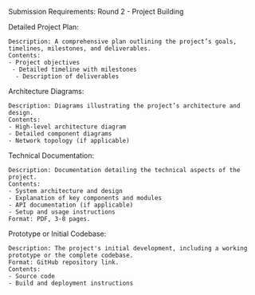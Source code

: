 Submission Requirements: Round 2 - Project Building

  Detailed Project Plan:
    
    Description: A comprehensive plan outlining the project’s goals, timelines, milestones, and deliverables.
    Contents:
    - Project objectives
     - Detailed timeline with milestones
  	  - Description of deliverables

  Architecture Diagrams:
    
    Description: Diagrams illustrating the project’s architecture and design.
    Contents:
    - High-level architecture diagram
    - Detailed component diagrams
    - Network topology (if applicable)

  Technical Documentation:
    
    Description: Documentation detailing the technical aspects of the project.
    Contents:
    - System architecture and design
    - Explanation of key components and modules
    - API documentation (if applicable)
    - Setup and usage instructions
    Format: PDF, 3-8 pages.

  Prototype or Initial Codebase:
   
    Description: The project's initial development, including a working prototype or the complete codebase.
    Format: GitHub repository link.
    Contents:
    - Source code
    - Build and deployment instructions
